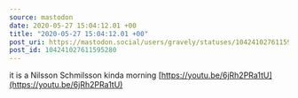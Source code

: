 ```yaml
---
source: mastodon
date: 2020-05-27 15:04:12.01 +00
title: "2020-05-27 15:04:12.01 +00"
post_uri: https://mastodon.social/users/gravely/statuses/104241027611595280
post_id: 104241027611595280
---
```

it is a Nilsson Schmilsson kinda morning [https://youtu.be/6jRh2PRa1tU](https://youtu.be/6jRh2PRa1tU)


